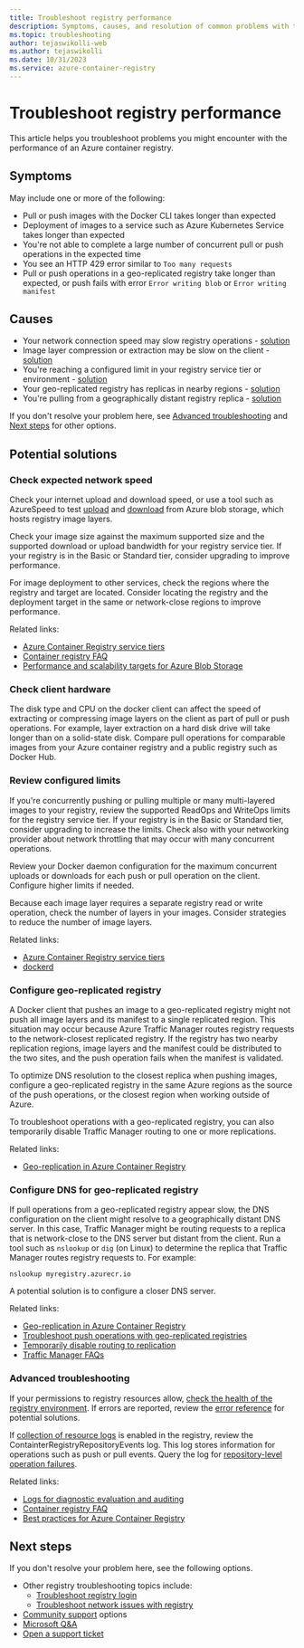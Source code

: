 ```yaml
---
title: Troubleshoot registry performance
description: Symptoms, causes, and resolution of common problems with the performance of a registry
ms.topic: troubleshooting
author: tejaswikolli-web
ms.author: tejaswikolli
ms.date: 10/31/2023
ms.service: azure-container-registry
---
```


# Troubleshoot registry performance

This article helps you troubleshoot problems you might encounter with the performance of an Azure container registry. 

## Symptoms

May include one or more of the following:

* Pull or push images with the Docker CLI takes longer than expected
* Deployment of images to a service such as Azure Kubernetes Service takes longer than expected
* You're not able to complete a large number of concurrent pull or push operations in the expected time
* You see an HTTP 429 error similar to `Too many requests`
* Pull or push operations in a geo-replicated registry take longer than expected, or push fails with error `Error writing blob` or `Error writing manifest`

## Causes

* Your network connection speed may slow registry operations - [solution](#check-expected-network-speed)
* Image layer compression or extraction may be slow on the client - [solution](#check-client-hardware)  
* You're reaching a configured limit in your registry service tier or environment - [solution](#review-configured-limits)
* Your geo-replicated registry has replicas in nearby regions - [solution](#configure-geo-replicated-registry)
* You're pulling from a geographically distant registry replica - [solution](#configure-dns-for-geo-replicated-registry)

If you don't resolve your problem here, see [Advanced troubleshooting](#advanced-troubleshooting) and [Next steps](#next-steps) for other options.

## Potential solutions

### Check expected network speed

Check your internet upload and download speed, or use a tool such as AzureSpeed to test [upload](https://www.azurespeed.com/Azure/Uploadß) and [download](https://www.azurespeed.com/Azure/Download) from Azure blob storage, which hosts registry image layers.

Check your image size against the maximum supported size and the supported download or upload bandwidth for your registry service tier. If your registry is in the Basic or Standard tier, consider upgrading to improve performance. 

For image deployment to other services, check the regions where the registry and target are located. Consider locating the registry and the deployment target in the same or network-close regions to improve performance.

Related links:

* [Azure Container Registry service tiers](container-registry-skus.md)    
* [Container registry FAQ](container-registry-faq.yml)
* [Performance and scalability targets for Azure Blob Storage](/azure/storage/blobs/scalability-targets)

### Check client hardware

The disk type and CPU on the docker client can affect the speed of extracting or compressing image layers on the client as part of pull or push operations. For example, layer extraction on a hard disk drive will take longer than on a solid-state disk. Compare pull operations for comparable images from your Azure container registry and a public registry such as Docker Hub.

### Review configured limits

If you're concurrently pushing or pulling multiple or many multi-layered images to your registry, review the supported ReadOps and WriteOps limits for the registry service tier. If your registry is in the Basic or Standard tier, consider upgrading to increase the limits. Check also with your networking provider about network throttling that may occur with many concurrent operations. 

Review your Docker daemon configuration for the maximum concurrent uploads or downloads for each push or pull operation on the client. Configure higher limits if needed.

Because each image layer requires a separate registry read or write operation, check the number of layers in your images. Consider strategies to reduce the number of image layers.

Related links:

* [Azure Container Registry service tiers](container-registry-skus.md)
* [dockerd](https://docs.docker.com/engine/reference/commandline/dockerd/)

### Configure geo-replicated registry

A Docker client that pushes an image to a geo-replicated registry might not push all image layers and its manifest to a single replicated region. This situation may occur because Azure Traffic Manager routes registry requests to the network-closest replicated registry. If the registry has two nearby replication regions, image layers and the manifest could be distributed to the two sites, and the push operation fails when the manifest is validated.

To optimize DNS resolution to the closest replica when pushing images, configure a geo-replicated registry in the same Azure regions as the source of the push operations, or the closest region when working outside of Azure.

To troubleshoot operations with a geo-replicated registry, you can also temporarily disable Traffic Manager routing to one or more replications.

Related links:

* [Geo-replication in Azure Container Registry](container-registry-geo-replication.md)

### Configure DNS for geo-replicated registry

If pull operations from a geo-replicated registry appear slow, the DNS configuration on the client might resolve to a geographically distant DNS server. In this case, Traffic Manager might be routing requests to a replica that is network-close to the DNS server but distant from the client. Run a tool such as `nslookup` or `dig` (on Linux) to determine the replica that Traffic Manager routes registry requests to. For example:

```console
nslookup myregistry.azurecr.io
```

A potential solution is to configure a closer DNS server.

Related links:

* [Geo-replication in Azure Container Registry](container-registry-geo-replication.md)
* [Troubleshoot push operations with geo-replicated registries](container-registry-geo-replication.md#troubleshoot-push-operations-with-geo-replicated-registries)
* [Temporarily disable routing to replication](container-registry-geo-replication.md#temporarily-disable-routing-to-replication)
* [Traffic Manager FAQs](/azure/traffic-manager/traffic-manager-faqs)

### Advanced troubleshooting

If your permissions to registry resources allow, [check the health of the registry environment](container-registry-check-health.md). If errors are reported, review the [error reference](container-registry-health-error-reference.md) for potential solutions.

If [collection of resource logs](monitor-service.md) is enabled in the registry, review the ContainterRegistryRepositoryEvents log. This log stores information for operations such as push or pull events. Query the log for [repository-level operation failures](monitor-service.md#repository-level-operation-failures). 

Related links:

* [Logs for diagnostic evaluation and auditing](./monitor-service.md)
* [Container registry FAQ](container-registry-faq.yml)
* [Best practices for Azure Container Registry](container-registry-best-practices.md)

## Next steps

If you don't resolve your problem here, see the following options.

* Other registry troubleshooting topics include:
  * [Troubleshoot registry login](container-registry-troubleshoot-login.md)
  * [Troubleshoot network issues with registry](container-registry-troubleshoot-access.md)
* [Community support](https://azure.microsoft.com/support/community/) options
* [Microsoft Q&A](/answers/products/)
* [Open a support ticket](https://azure.microsoft.com/support/create-ticket/)